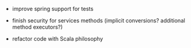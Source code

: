 * improve spring support for tests

* finish security for services methods (implicit conversions? additional method executors?)

* refactor code with Scala philosophy